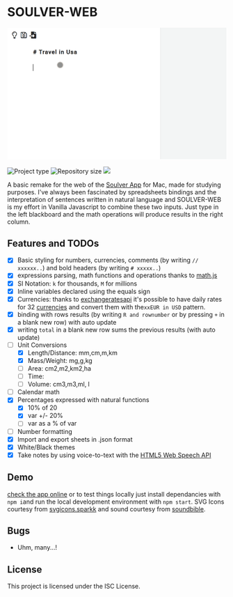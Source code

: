 # SOULVER-WEB

![IMG](soulver-web.gif)

![](https://img.shields.io/badge/type-JS_Library-brightgreen.svg "Project type")
![](https://img.shields.io/github/repo-size/LorenzoCorbella74/soulver-web "Repository size")
![](https://img.shields.io/github/package-json/v/LorenzoCorbella74/soulver-web)

A basic remake for the web of the [Soulver App](https://www.acqualia.com/soulver/) for Mac, made for studying purposes. I've always been fascinated by spreadsheets bindings and the interpretation of sentences written in natural language and SOULVER-WEB is my effort in Vanilla Javascript to combine these two inputs. Just type in the left blackboard and the math operations will produce results in the right column.

## Features and TODOs
- [x] Basic styling for numbers, currencies, comments (by writing `// xxxxxx..`) and bold headers (by writing `# xxxxx..`)
- [x] expressions parsing, math functions and operations thanks to [math.js](https://mathjs.org/)
- [x] SI Notation: `k` for thousands, `M` for millions
- [x] Inline variables declared using the equals sign
- [x] Currencies: thanks to [exchangeratesapi](https://exchangeratesapi.io/) it's possible to have daily rates for 32 [currencies](https://www.ecb.europa.eu/stats/policy_and_exchange_rates/euro_reference_exchange_rates/html/index.en.html) and convert them with the`xxEUR in USD` pattern.
- [x] binding with rows results (by writing `R and rownumber` or by pressing `+` in a blank new row) with auto update
- [x] writing `total` in a blank new row sums the previous results (with auto update)
- [ ] Unit Conversions
    - [x] Length/Distance: mm,cm,m,km
    - [x] Mass/Weight: mg,g,kg
    - [ ] Area: cm2,m2,km2,ha
    - [ ] Time:
    - [ ] Volume: cm3,m3,ml, l
- [ ] Calendar math
- [x] Percentages expressed with natural functions 
    - [x] 10% of 20
    - [x] var +/- 20%
    - [ ] var as a % of var
- [ ] Number formatting
- [x] Import and export sheets in .json format
- [x] White/Black themes
- [x] Take notes by using voice-to-text with the [HTML5 Web Speech API](https://developer.mozilla.org/en-US/docs/Web/API/Web_Speech_API)

## Demo
[check the app online](https://festive-lalande-0b44f6.netlify.com/) or to test things locally just install dependancies with `npm i`and run the local development environment with `npm start`.  SVG Icons courtesy from [svgicons.sparkk](http://svgicons.sparkk.fr/) and sound courtesy from [soundbible](http://soundbible.com/).

## Bugs
- Uhm, many...!

## License
This project is licensed under the ISC License.